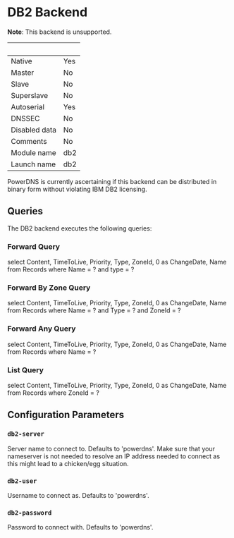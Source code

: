 # DB2 Backend
**Note**: This backend is unsupported.

|&nbsp;|&nbsp;|
|:--|:--|
|Native|Yes|
|Master|No|
|Slave|No|
|Superslave|No|
|Autoserial|Yes|
|DNSSEC|No|
|Disabled data|No|
|Comments|No|
|Module name|db2
|Launch name|db2|

PowerDNS is currently ascertaining if this backend can be distributed in binary form without violating IBM DB2 licensing.

## Queries
The DB2 backend executes the following queries:

### Forward Query
select Content, TimeToLive, Priority, Type, ZoneId, 0 as ChangeDate, Name from Records where Name = ? and type = ?

### Forward By Zone Query
select Content, TimeToLive, Priority, Type, ZoneId, 0 as ChangeDate, Name from Records where Name = ? and Type = ? and ZoneId = ?

### Forward Any Query
select Content, TimeToLive, Priority, Type, ZoneId, 0 as ChangeDate, Name from Records where Name = ?

### List Query
select Content, TimeToLive, Priority, Type, ZoneId, 0 as ChangeDate, Name from Records where ZoneId = ?

## Configuration Parameters

### `db2-server`
Server name to connect to. Defaults to 'powerdns'. Make sure that your nameserver is not needed to resolve an IP address needed to connect as this might lead to a chicken/egg situation.

### `db2-user`
Username to connect as. Defaults to 'powerdns'.

### `db2-password`
Password to connect with. Defaults to 'powerdns'.
